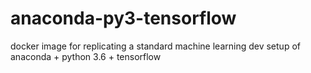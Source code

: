 # anaconda-py3-tensorflow
docker image for replicating a standard machine learning dev setup of anaconda + python 3.6 + tensorflow
